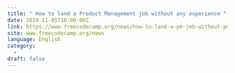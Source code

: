 ```yaml
---
title: " How to land a Product Management job without any experience "
date: 2019-11-05T16:00:00Z
link: https://www.freecodecamp.org/news/how-to-land-a-pm-job-without-pm-experience/?utm_medium=RSS&utm_source=news.12bit.vn
site: www.freecodecamp.org/news
language: English
category:
  -   
draft: false
---
```

